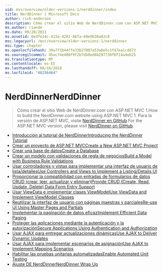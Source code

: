 ```yaml
---
uid: mvc/overview/older-versions-1/nerddinner/index
title: NerdDinner | Microsoft Docs
author: rick-anderson
description: Cómo crear el sitio Web de NerdDinner.com con ASP.NET MVC 1. Para la versión de ASP.NET MVC 3, visite nerddinner en GitHub.
ms.author: riande
ms.date: 09/28/2011
ms.assetid: 6edfe14c-415a-4281-b6fa-69e9b38a82c8
msc.legacyurl: /mvc/overview/older-versions-1/nerddinner
msc.type: chapter
ms.openlocfilehash: 39a7f1b44ffe33b27097a53a8e5c1f47ea1cdd73
ms.sourcegitcommit: 45ac74e400f9f2b7dbded66297730f6f14a4eb25
ms.translationtype: MT
ms.contentlocale: es-ES
ms.lasthandoff: 08/16/2018
ms.locfileid: "48256464"
---
```

<a name="nerddinner"></a><span data-ttu-id="3be46-104">NerdDinner</span><span class="sxs-lookup"><span data-stu-id="3be46-104">NerdDinner</span></span>
====================
> <span data-ttu-id="3be46-105">Cómo crear el sitio Web de NerdDinner.com con ASP.NET MVC 1.</span><span class="sxs-lookup"><span data-stu-id="3be46-105">How to build the NerdDinner.com website using ASP.NET MVC 1.</span></span> <span data-ttu-id="3be46-106">Para la versión de ASP.NET MVC, visite [NerdDinner en GitHub](https://github.com/AspNetMVPSamples/NerdDinner).</span><span class="sxs-lookup"><span data-stu-id="3be46-106">For the ASP.NET MVC version, please visit [NerdDinner on GitHub](https://github.com/AspNetMVPSamples/NerdDinner).</span></span>


- [<span data-ttu-id="3be46-107">Introducción al tutorial de NerdDinner</span><span class="sxs-lookup"><span data-stu-id="3be46-107">Introducing the NerdDinner Tutorial</span></span>](introducing-the-nerddinner-tutorial.md)
- [<span data-ttu-id="3be46-108">Crear un proyecto de ASP.NET MVC</span><span class="sxs-lookup"><span data-stu-id="3be46-108">Create a New ASP.NET MVC Project</span></span>](create-a-new-aspnet-mvc-project.md)
- [<span data-ttu-id="3be46-109">Crear una base de datos</span><span class="sxs-lookup"><span data-stu-id="3be46-109">Create a Database</span></span>](create-a-database.md)
- [<span data-ttu-id="3be46-110">Crear un modelo con validaciones de regla de negocios</span><span class="sxs-lookup"><span data-stu-id="3be46-110">Build a Model with Business Rule Validations</span></span>](build-a-model-with-business-rule-validations.md)
- [<span data-ttu-id="3be46-111">Usar controladores y vistas para implementar una interfaz de usuario de lista/detalles</span><span class="sxs-lookup"><span data-stu-id="3be46-111">Use Controllers and Views to Implement a Listing/Details UI</span></span>](use-controllers-and-views-to-implement-a-listingdetails-ui.md)
- [<span data-ttu-id="3be46-112">Proporcionar la compatibilidad con entradas de formularios de datos CRUD (crear, leer, actualizar y eliminar)</span><span class="sxs-lookup"><span data-stu-id="3be46-112">Provide CRUD (Create, Read, Update, Delete) Data Form Entry Support</span></span>](provide-crud-create-read-update-delete-data-form-entry-support.md)
- [<span data-ttu-id="3be46-113">Usar ViewData e implementar clases ViewModel</span><span class="sxs-lookup"><span data-stu-id="3be46-113">Use ViewData and Implement ViewModel Classes</span></span>](use-viewdata-and-implement-viewmodel-classes.md)
- [<span data-ttu-id="3be46-114">Reutilizar la interfaz de usuario con páginas maestras y parciales</span><span class="sxs-lookup"><span data-stu-id="3be46-114">Re-use UI Using Master Pages and Partials</span></span>](re-use-ui-using-master-pages-and-partials.md)
- [<span data-ttu-id="3be46-115">Implementar la paginación de datos eficaz</span><span class="sxs-lookup"><span data-stu-id="3be46-115">Implement Efficient Data Paging</span></span>](implement-efficient-data-paging.md)
- [<span data-ttu-id="3be46-116">Proteger las aplicaciones mediante la autenticación y la autorización</span><span class="sxs-lookup"><span data-stu-id="3be46-116">Secure Applications Using Authentication and Authorization</span></span>](secure-applications-using-authentication-and-authorization.md)
- [<span data-ttu-id="3be46-117">Usar AJAX para entregar actualizaciones dinámicas</span><span class="sxs-lookup"><span data-stu-id="3be46-117">Use AJAX to Deliver Dynamic Updates</span></span>](use-ajax-to-deliver-dynamic-updates.md)
- [<span data-ttu-id="3be46-118">Usar AJAX para implementar escenarios de asignación</span><span class="sxs-lookup"><span data-stu-id="3be46-118">Use AJAX to Implement Mapping Scenarios</span></span>](use-ajax-to-implement-mapping-scenarios.md)
- [<span data-ttu-id="3be46-119">Habilitar las pruebas unitarias automatizadas</span><span class="sxs-lookup"><span data-stu-id="3be46-119">Enable Automated Unit Testing</span></span>](enable-automated-unit-testing.md)
- [<span data-ttu-id="3be46-120">Ajuste DE NerdDinner</span><span class="sxs-lookup"><span data-stu-id="3be46-120">NerdDinner Wrap Up</span></span>](nerddinner-wrap-up.md)

